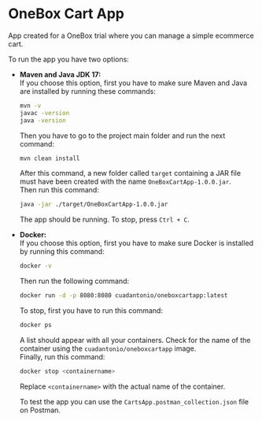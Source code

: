 # OneBox Cart App

App created for a OneBox trial where you can manage a simple ecommerce cart.

To run the app you have two options:

- **Maven and Java JDK 17:**  
  If you choose this option, first you have to make sure Maven and Java are installed by running these commands:
  
  ```sh
  mvn -v
  javac -version
  java -version
  ```
  
  Then you have to go to the project main folder and run the next command:
  
  ```sh
  mvn clean install
  ```
  
  After this command, a new folder called `target` containing a JAR file must have been created with the name `OneBoxCartApp-1.0.0.jar`.  
  Then run this command:
  
  ```sh
  java -jar ./target/OneBoxCartApp-1.0.0.jar
  ```
  
  The app should be running. To stop, press `Ctrl + C`.

- **Docker:**  
  If you choose this option, first you have to make sure Docker is installed by running this command:
  
  ```sh
  docker -v
  ```
  
  Then run the following command:
  
  ```sh
  docker run -d -p 8080:8080 cuadantonio/oneboxcartapp:latest
  ```
  
  To stop, first you have to run this command:
  
  ```sh
  docker ps
  ```
  
  A list should appear with all your containers. Check for the name of the container using the `cuadantonio/oneboxcartapp` image.  
  Finally, run this command:
  
  ```sh
  docker stop <containername>
  ```
  
  Replace `<containername>` with the actual name of the container.

  To test the app you can use the `CartsApp.postman_collection.json` file on Postman.

